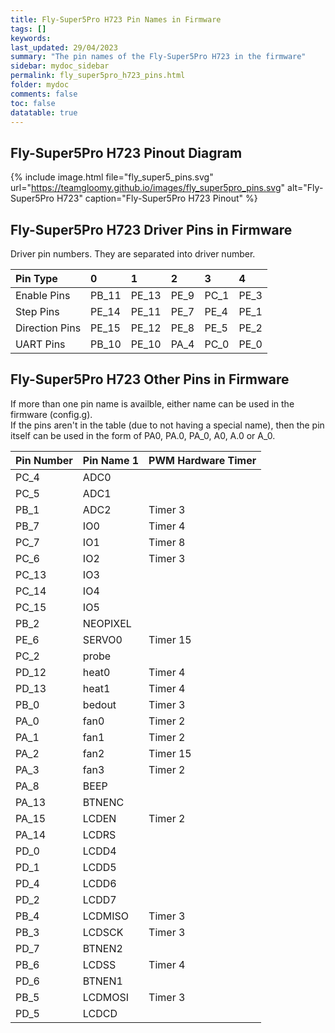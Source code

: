 ```yaml
---
title: Fly-Super5Pro H723 Pin Names in Firmware
tags: []
keywords: 
last_updated: 29/04/2023
summary: "The pin names of the Fly-Super5Pro H723 in the firmware"
sidebar: mydoc_sidebar
permalink: fly_super5pro_h723_pins.html
folder: mydoc
comments: false
toc: false
datatable: true
---
```


## Fly-Super5Pro H723 Pinout Diagram

{% include image.html file="fly_super5_pins.svg" url="https://teamgloomy.github.io/images/fly_super5pro_pins.svg" alt="Fly-Super5Pro H723" caption="Fly-Super5Pro H723 Pinout" %}

## Fly-Super5Pro H723 Driver Pins in Firmware

Driver pin numbers. They are separated into driver number.

<div class="datatable-begin"></div>

|Pin Type|0|1|2|3|4|
| :------------- |:-------------|:-------------|:-------------|:-------------|:-------------|
|Enable Pins|PB_11| PE_13| PE_9| PC_1| PE_3|
|Step Pins|PE_14| PE_11| PE_7| PE_4| PE_1|
|Direction Pins|PE_15| PE_12| PE_8| PE_5| PE_2|
|UART Pins|PB_10| PE_10| PA_4| PC_0| PE_0|

<div class="datatable-end"></div>

## Fly-Super5Pro H723 Other Pins in Firmware 

If more than one pin name is availble, either name can be used in the firmware (config.g).  
If the pins aren't in the table (due to not having a special name), then the pin itself can be used in the form of PA0, PA.0, PA_0, A0, A.0 or A_0.  

<div class="datatable-begin"></div>

|Pin Number|Pin Name 1|PWM Hardware Timer|
| :------------- |:-------------|:-------------|
|PC_4|ADC0||
|PC_5|ADC1||
|PB_1|ADC2|Timer 3|
|PB_7|IO0|Timer 4|
|PC_7|IO1|Timer 8|
|PC_6|IO2|Timer 3|
|PC_13|IO3||
|PC_14|IO4||
|PC_15|IO5||
|PB_2|NEOPIXEL||
|PE_6|SERVO0|Timer 15|
|PC_2|probe||
|PD_12|heat0|Timer 4|
|PD_13|heat1|Timer 4|
|PB_0|bedout|Timer 3|
|PA_0|fan0|Timer 2|
|PA_1|fan1|Timer 2|
|PA_2|fan2|Timer 15|
|PA_3|fan3|Timer 2|
|PA_8|BEEP||
|PA_13|BTNENC||
|PA_15|LCDEN|Timer 2|
|PA_14|LCDRS||
|PD_0|LCDD4||
|PD_1|LCDD5||
|PD_4|LCDD6||
|PD_2|LCDD7||
|PB_4|LCDMISO|Timer 3|
|PB_3|LCDSCK|Timer 3|
|PD_7|BTNEN2||
|PB_6|LCDSS|Timer 4|
|PD_6|BTNEN1||
|PB_5|LCDMOSI|Timer 3|
|PD_5|LCDCD||

<div class="datatable-end"></div>